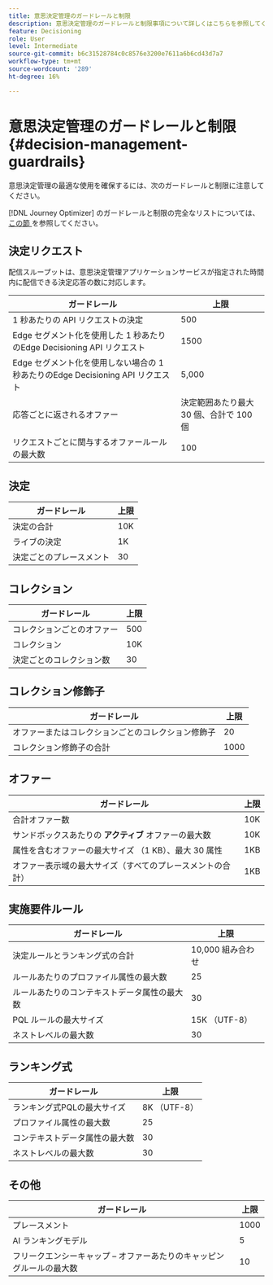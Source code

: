 ```yaml
---
title: 意思決定管理のガードレールと制限
description: 意思決定管理のガードレールと制限事項について詳しくはこちらを参照してください。
feature: Decisioning
role: User
level: Intermediate
source-git-commit: b6c31528784c0c8576e3200e7611a6b6cd43d7a7
workflow-type: tm+mt
source-wordcount: '289'
ht-degree: 16%

---
```



# 意思決定管理のガードレールと制限 {#decision-management-guardrails}

意思決定管理の最適な使用を確保するには、次のガードレールと制限に注意してください。

[!DNL Journey Optimizer] のガードレールと制限の完全なリストについては、[ この節 ](../start/guardrails.md) を参照してください。

## 決定リクエスト

配信スループットは、意思決定管理アプリケーションサービスが指定された時間内に配信できる決定応答の数に対応します。

| ガードレール | 上限 |
| ------- | ------- |
| 1 秒あたりの API リクエストの決定 | 500 |
| Edge セグメント化を使用した 1 秒あたりのEdge Decisioning API リクエスト | 1500 |
| Edge セグメント化を使用しない場合の 1 秒あたりのEdge Decisioning API リクエスト | 5,000 |
| 応答ごとに返されるオファー | 決定範囲あたり最大 30 個、合計で 100 個 |
| リクエストごとに関与するオファールールの最大数 | 100 |

## 決定

| ガードレール | 上限 |
| ------- | ------- |
| 決定の合計 | 10K |
| ライブの決定 | 1K |
| 決定ごとのプレースメント | 30 |

## コレクション

| ガードレール | 上限 |
| ------- | ------- |
| コレクションごとのオファー | 500 |
| コレクション | 10K |
| 決定ごとのコレクション数 | 30 |

## コレクション修飾子

| ガードレール | 上限 |
| ------- | ------- |
| オファーまたはコレクションごとのコレクション修飾子 | 20 |
| コレクション修飾子の合計 | 1000 |

## オファー

| ガードレール | 上限 |
| ------- | ------- |
| 合計オファー数 | 10K |
| サンドボックスあたりの **アクティブ** オファーの最大数 | 10K |
| 属性を含むオファーの最大サイズ （1 KB）、最大 30 属性 | 1KB |
| オファー表示域の最大サイズ（すべてのプレースメントの合計） | 1KB |

## 実施要件ルール

| ガードレール | 上限 |
| ------- | ------- |
| 決定ルールとランキング式の合計 | 10,000 組み合わせ |
| ルールあたりのプロファイル属性の最大数 | 25 |
| ルールあたりのコンテキストデータ属性の最大数 | 30 |
| PQL ルールの最大サイズ | 15K （UTF-8） |
| ネストレベルの最大数 | 30 |

## ランキング式

| ガードレール | 上限 |
| ------- | ------- |
| ランキング式PQLの最大サイズ | 8K （UTF-8） |
| プロファイル属性の最大数 | 25 |
| コンテキストデータ属性の最大数 | 30 |
| ネストレベルの最大数 | 30 |

## その他

| ガードレール | 上限 |
| ------- | ------- |
| プレースメント | 1000 |
| AI ランキングモデル | 5 |
| フリークエンシーキャップ – オファーあたりのキャッピングルールの最大数 | 10 |
